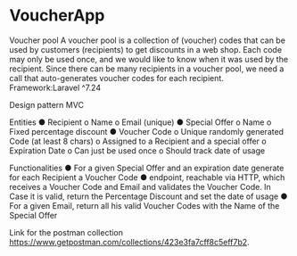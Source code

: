 # VoucherApp
Voucher pool
A voucher pool is a collection of (voucher) codes that can be used by customers (recipients) to get discounts in a web shop. Each code may only be used once, and we would like to know when it was used by the recipient. Since there can be many recipients in a voucher pool, we need a call that auto-generates voucher codes for each recipient.
Framework:Laravel ^7.24

Design pattern MVC


Entities
● Recipient o Name o Email (unique) 
● Special Offer o Name o Fixed percentage discount 
● Voucher Code o Unique randomly generated Code (at least 8 chars) o Assigned to a Recipient and a special offer o Expiration Date o Can just be used once o Should track date of usage


Functionalities
● For a given Special Offer and an expiration date generate for each Recipient a Voucher Code 
● endpoint, reachable via HTTP, which receives a Voucher Code and Email and validates the Voucher Code. In Case it is valid, return the Percentage Discount and set the date of usage 
● For a given Email, return all his valid Voucher Codes with the Name of the Special Offer

Link for the postman collection 
https://www.getpostman.com/collections/423e3fa7cff8c5eff7b2.

